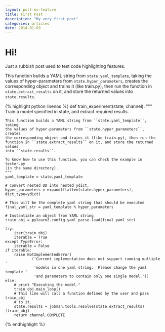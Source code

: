 ```yaml
---
layout: post-no-feature
title: First Post
description: "My very first post"
categories: articles
date: 2014-01-09
---
```


# Hi!

Just a rubbish post used to test code highlighting features.

This function builds a YAML string from ``state.yaml_template``, taking the
values of hyper-parameters from ``state.hyper_parameters``, creates the
corresponding object and trains it (like train.py), then run the function in
``state.extract_results`` on it, and store the returned values into
``state.results``.

{% highlight python linenos %}
def train_experiment(state, channel):
    """
    Train a model specified in state, and extract required results.

    This function builds a YAML string from ``state.yaml_template``, taking
    the values of hyper-parameters from ``state.hyper_parameters``, creates
    the corresponding object and trains it (like train.py), then run the
    function in ``state.extract_results`` on it, and store the returned values
    into ``state.results``.

    To know how to use this function, you can check the example in tester.py
    (in the same directory).
    """
    yaml_template = state.yaml_template

    # Convert nested DD into nested ydict.
    hyper_parameters = expand(flatten(state.hyper_parameters), dict_type=ydict)

    # This will be the complete yaml string that should be executed
    final_yaml_str = yaml_template % hyper_parameters

    # Instantiate an object from YAML string
    train_obj = pylearn2.config.yaml_parse.load(final_yaml_str)

    try:
        iter(train_obj)
        iterable = True
    except TypeError:
        iterable = False
    if iterable:
        raise NotImplementedError(
                ('Current implementation does not support running multiple '
                 'models in one yaml string.  Please change the yaml template '
                 'and parameters to contain only one single model.'))
    else:
        # print "Executing the model."
        train_obj.main_loop()
        # This line will call a function defined by the user and pass train_obj
        # to it.
        state.results = jobman.tools.resolve(state.extract_results)(train_obj)
        return channel.COMPLETE
{% endhighlight %}
